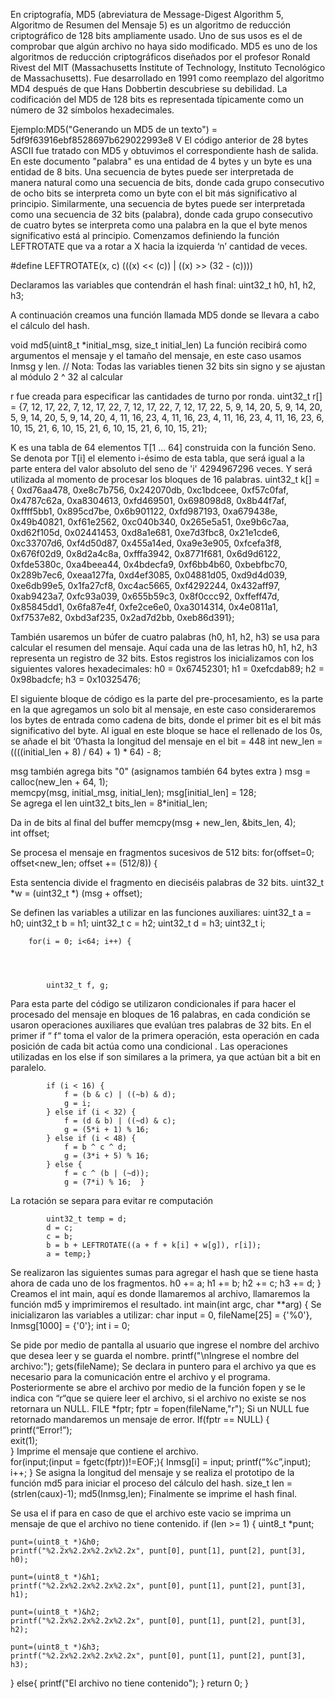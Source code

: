 En criptografía, MD5 (abreviatura de Message-Digest Algorithm 5, Algoritmo de Resumen del Mensaje 5) es un algoritmo de reducción criptográfico de 128 bits ampliamente usado. Uno de sus usos es el de comprobar que algún archivo no haya sido modificado.
MD5 es uno de los algoritmos de reducción criptográficos diseñados por el profesor Ronald Rivest del MIT (Massachusetts Institute of Technology, Instituto Tecnológico de Massachusetts). Fue desarrollado en 1991 como reemplazo del algoritmo MD4 después de que Hans Dobbertin descubriese su debilidad.
La codificación del MD5 de 128 bits es representada típicamente como un número de 32 símbolos hexadecimales. 

Ejemplo:MD5("Generando un MD5 de un texto") = 5df9f63916ebf8528697b629022993e8
V
El código anterior de 28 bytes ASCII fue tratado con MD5 y obtuvimos el correspondiente hash de salida.
En este documento "palabra" es una entidad de 4 bytes y un byte es una entidad de 8 bits. Una secuencia de bytes puede ser interpretada de manera natural como una secuencia de bits, donde cada grupo consecutivo de ocho bits se interpreta como un byte con el bit más significativo al principio. Similarmente, una secuencia de bytes puede ser interpretada como una secuencia de 32 bits (palabra), donde cada grupo consecutivo de cuatro bytes se interpreta como una palabra en la que el byte menos significativo está al principio.
Comenzamos definiendo la función LEFTROTATE que va a rotar a X hacia la izquierda ‘n’ cantidad de veces.

#define LEFTROTATE(x, c) (((x) << (c)) | ((x) >> (32 - (c))))

Declaramos las variables que contendrán el hash final:
uint32_t h0, h1, h2, h3;

A continuación creamos una función llamada MD5 donde se llevara a cabo el cálculo del hash.

void md5(uint8_t *initial_msg, size_t initial_len)
La función recibirá como argumentos el mensaje y el tamaño del mensaje, en este caso usamos Inmsg y len.
// Nota: Todas las variables tienen 32 bits sin signo y se ajustan al módulo 2 ^ 32 al calcular

r fue creada  para especificar las cantidades de turno por ronda.
uint32_t r[] = {7, 12, 17, 22, 7, 12, 17, 22, 7, 12, 17, 22, 7, 12, 17, 22,
                    5,  9, 14, 20, 5,  9, 14, 20, 5,  9, 14, 20, 5,  9, 14, 20,
                    4, 11, 16, 23, 4, 11, 16, 23, 4, 11, 16, 23, 4, 11, 16, 23,
                    6, 10, 15, 21, 6, 10, 15, 21, 6, 10, 15, 21, 6, 10, 15, 21};

K es una tabla de 64 elementos T[1 ... 64] construida con la función Seno. Se denota por T[i] el elemento i-ésimo de esta tabla, que será igual a la parte entera del valor absoluto del seno de 'i' 4294967296 veces. Y será utilizada al momento de procesar los bloques de 16 palabras. 
   uint32_t k[] = {        0xd76aa478, 0xe8c7b756, 0x242070db, 0xc1bdceee,
        0xf57c0faf, 0x4787c62a, 0xa8304613, 0xfd469501,
        0x698098d8, 0x8b44f7af, 0xffff5bb1, 0x895cd7be,
        0x6b901122, 0xfd987193, 0xa679438e, 0x49b40821,
        0xf61e2562, 0xc040b340, 0x265e5a51, 0xe9b6c7aa,
        0xd62f105d, 0x02441453, 0xd8a1e681, 0xe7d3fbc8,
        0x21e1cde6, 0xc33707d6, 0xf4d50d87, 0x455a14ed,
        0xa9e3e905, 0xfcefa3f8, 0x676f02d9, 0x8d2a4c8a,
        0xfffa3942, 0x8771f681, 0x6d9d6122, 0xfde5380c,
        0xa4beea44, 0x4bdecfa9, 0xf6bb4b60, 0xbebfbc70,
        0x289b7ec6, 0xeaa127fa, 0xd4ef3085, 0x04881d05,
        0xd9d4d039, 0xe6db99e5, 0x1fa27cf8, 0xc4ac5665,
        0xf4292244, 0x432aff97, 0xab9423a7, 0xfc93a039,
        0x655b59c3, 0x8f0ccc92, 0xffeff47d, 0x85845dd1,
        0x6fa87e4f, 0xfe2ce6e0, 0xa3014314, 0x4e0811a1,
        0xf7537e82, 0xbd3af235, 0x2ad7d2bb, 0xeb86d391};

También usaremos un búfer de cuatro palabras (h0, h1, h2, h3) se usa para calcular el resumen del mensaje. Aquí cada una de las letras h0, h1, h2, h3 representa un registro de 32 bits. Estos registros los inicializamos con los siguientes valores hexadecimales: 
    h0 = 0x67452301;
    h1 = 0xefcdab89;
    h2 = 0x98badcfe;
    h3 = 0x10325476;

El siguiente bloque de código es la parte del pre-procesamiento, es la parte en la que agregamos un solo bit al mensaje, en este caso consideraremos los bytes de entrada como cadena de bits, donde el primer bit es el bit más significativo del byte. Al igual en este bloque se hace el rellenado de los 0s, se añade el bit ‘0‘hasta la longitud del mensaje en el bit = 448 
    int new_len = ((((initial_len + 8) / 64) + 1) * 64) - 8; 

msg también agrega bits "0" (asignamos también 64 bytes extra )
    msg = calloc(new_len + 64, 1);                                   
    memcpy(msg, initial_msg, initial_len);
    msg[initial_len] = 128;  
Se agrega el len                       uint32_t bits_len = 8*initial_len; 

Da in de bits al final del buffer    memcpy(msg + new_len, &bits_len, 4);           
    int offset;

Se procesa el mensaje en fragmentos sucesivos de 512 bits:
    for(offset=0; offset<new_len; offset += (512/8)) {

Esta sentencia divide el fragmento en dieciséis palabras de 32 bits.
uint32_t *w = (uint32_t *) (msg + offset);

Se definen las variables a utilizar en las funciones auxiliares:
        uint32_t a = h0;
        uint32_t b = h1;
        uint32_t c = h2;
        uint32_t d = h3;
uint32_t i;

        for(i = 0; i<64; i++) {



 
            uint32_t f, g;
            
Para esta parte del código se utilizaron condicionales if para hacer el procesado del mensaje en bloques de 16 palabras, en cada condición se usaron operaciones auxiliares que evalúan tres palabras de 32 bits.
En el primer if  “ f“ toma el valor de la primera operación, esta operación en cada posición de cada bit actúa como una condicional .
Las operaciones utilizadas en los else if  son similares a la primera, ya que actúan bit a bit en paralelo.

            if (i < 16) {
                f = (b & c) | ((~b) & d);
                g = i;
            } else if (i < 32) {
                f = (d & b) | ((~d) & c);
                g = (5*i + 1) % 16;
            } else if (i < 48) {
                f = b ^ c ^ d;
                g = (3*i + 5) % 16;          
            } else {
                f = c ^ (b | (~d));
                g = (7*i) % 16;  }

La rotación se separa para evitar re computación

            uint32_t temp = d;
            d = c;
            c = b;
            b = b + LEFTROTATE((a + f + k[i] + w[g]), r[i]);
            a = temp;}

Se realizaron  las siguientes sumas para agregar el hash que se tiene  hasta ahora de cada uno de los fragmentos.
        h0 += a;
        h1 += b;
        h2 += c;
        h3 += d; 
    }
Creamos el int main, aquí es donde llamaremos al archivo, llamaremos la función md5 y imprimiremos el resultado.
int main(int argc, char **arg) {
Se inicializaron las variables a utilizar: 
    char input = 0, fileName[25] = {'%0'}, Inmsg[1000] = {'0'};
                                       int i = 0;
    
Se pide por medio de pantalla al usuario que ingrese el nombre del archivo que desea leer y se guarda el nombre.
    printf("\nIngrese el nombre del archivo:");
    gets(fileName);
Se declara in puntero para el archivo ya que es necesario para la comunicación entre el archivo y el programa. Posteriormente se abre el archivo por medio de la función fopen y se le indica con “r“que se quiere leer el archivo, si el archivo no existe se nos retornara un NULL. 
    FILE *fptr;
    fptr = fopen(fileName,"r");
Si un NULL fue retornado mandaremos un mensaje de error.
     If(fptr == NULL)
   {
      printf(“Error!”);   
      exit(1);             
   }
Imprime el mensaje que contiene el archivo.   
   for(input;(input = fgetc(fptr))!=EOF;){
        Inmsg[i] = input;
        printf(“%c”,input); i++;
   }
Se asigna la longitud del mensaje y se realiza el prototipo de la función md5 para iniciar el proceso del cálculo del hash.
   size_t len = (strlen(caux)-1);
   md5(Inmsg,len);
Finalmente se imprime el hash final.  

Se usa el if para en caso de que el archivo este vacio se imprima un mensaje de que el archivo no tiene contenido. 
if (len >= 1) {
    uint8_t *punt;
 
    punt=(uint8_t *)&h0;
    printf("%2.2x%2.2x%2.2x%2.2x", punt[0], punt[1], punt[2], punt[3], h0);
 
    punt=(uint8_t *)&h1;
    printf("%2.2x%2.2x%2.2x%2.2x", punt[0], punt[1], punt[2], punt[3], h1);
 
    punt=(uint8_t *)&h2;
    printf("%2.2x%2.2x%2.2x%2.2x", punt[0], punt[1], punt[2], punt[3], h2);
    
    punt=(uint8_t *)&h3;
    printf("%2.2x%2.2x%2.2x%2.2x", punt[0], punt[1], punt[2], punt[3], h3);
    
 }
else{
printf("El archivo no tiene contenido");
}
    return 0;
}



